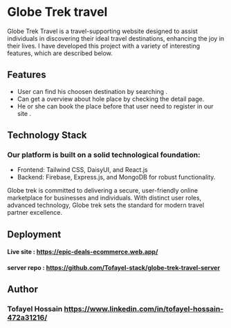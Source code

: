 ﻿# Globe Trek travel
 
Globe Trek Travel is a travel-supporting website designed to assist individuals in discovering their ideal travel destinations, enhancing the joy in their lives. I have developed this project with a variety of interesting features, which are described below.

## Features


  * User can find his choosen destination by searching .
  * Can get a overview about hole place by checking the detail page.
  * He or she can book the place before that user need to register in our site .



## Technology Stack
### Our platform is built on a solid technological foundation:

* Frontend: Tailwind CSS, DaisyUI, and React.js 
* Backend: Firebase, Express.js, and MongoDB for robust functionality.


Globe trek is committed to delivering a secure, user-friendly online marketplace for businesses and individuals. With distinct user roles, advanced technology, Globe trek sets the standard for modern travel partner excellence.

## Deployment
#### Live site :  https://epic-deals-ecommerce.web.app/
#### server repo :  https://github.com/Tofayel-stack/globe-trek-travel-server



## Author
### Tofayel Hossain https://www.linkedin.com/in/tofayel-hossain-472a31216/


  

